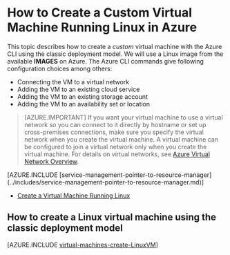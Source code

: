 <properties
	pageTitle="Create a custom virtual machine running Linux in Azure"
	description="Learn how to create a custom virtual machine running Linux in Azure."
	services="virtual-machines"
	documentationCenter=""
	authors="dsk-2015"
	manager="timlt"
	editor="tysonn"
	tags="azure-service-management"/>

<tags
	ms.service="virtual-machines"
	ms.date="07/24/2015"
	wacn.date=""/>

# How to Create a Custom Virtual Machine Running Linux in Azure

This topic describes how to create a *custom* virtual machine with the Azure CLI using the classic deployment model. We will use a Linux image from the available **IMAGES** on Azure. The Azure CLI commands give following configuration choices among others:

- Connecting the VM to a virtual network
- Adding the VM to an existing cloud service
- Adding the VM to an existing storage account
- Adding the VM to an availability set or location

> [AZURE.IMPORTANT] If you want your virtual machine to use a virtual network so you can connect to it directly by hostname or set up cross-premises connections, make sure you specify the virtual network when you create the virtual machine. A virtual machine can be configured to join a virtual network only when you create the virtual machine. For details on virtual networks, see [Azure Virtual Network Overview](http://msdn.microsoft.com/zh-CN/library/azure/jj156007.aspx).

<p/>
[AZURE.INCLUDE [service-management-pointer-to-resource-manager](../includes/service-management-pointer-to-resource-manager.md)]

- [Create a Virtual Machine Running Linux](/documentation/articles/virtual-machines-linux-tutorial)


## How to create a Linux virtual machine using the classic deployment model

[AZURE.INCLUDE [virtual-machines-create-LinuxVM](../includes/virtual-machines-create-linuxvm.md)]
